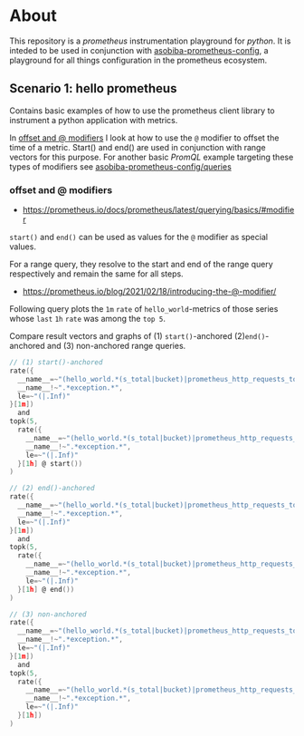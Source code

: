 # About
This repository is a *prometheus* instrumentation playground for *python*. It is inteded to be used in conjunction with [asobiba-prometheus-config](https://github.com/soma-kurisu/asobiba-prometheus-config), a playground for all things configuration in the prometheus ecosystem.

## Scenario 1: hello prometheus
Contains basic examples of how to use the prometheus client library to instrument a python application with metrics. 

In [offset and @ modifiers](#offset-and-@-modifiers) I look at how to use the `@` modifier to offset the time of a metric. Start() and end() are used in conjunction with range vectors for this purpose. For another basic *PromQL* example targeting these types of modifiers see [asobiba-prometheus-config/queries](https://github.com/soma-kurisu/asobiba-prometheus-config/queries/02-offset-and-at-modifiers.md)

### offset and @ modifiers

- https://prometheus.io/docs/prometheus/latest/querying/basics/#modifier

`start()` and `end()` can be used as values for the `@` modifier as special values.

For a range query, they resolve to the start and end of the range query respectively and remain the same for all steps.

- https://prometheus.io/blog/2021/02/18/introducing-the-@-modifier/

Following query plots the `1m` `rate` of `hello_world`-metrics of those series whose `last` `1h` `rate` was among the `top 5`.

Compare result vectors and graphs of (1) `start()`-anchored (2)`end()`-anchored and (3) non-anchored range queries.
```C
// (1) start()-anchored
rate({
  __name__=~"(hello_world.*(s_total|bucket)|prometheus_http_requests_total)", 
  __name__!~".*exception.*", 
  le=~"(|.Inf)"
}[1m])
  and
topk(5, 
  rate({
    __name__=~"(hello_world.*(s_total|bucket)|prometheus_http_requests_total)", 
    __name__!~".*exception.*", 
    le=~"(|.Inf)"
  }[1h] @ start())
)
```

```C
// (2) end()-anchored
rate({
  __name__=~"(hello_world.*(s_total|bucket)|prometheus_http_requests_total)", 
  __name__!~".*exception.*", 
  le=~"(|.Inf)"
}[1m])
  and
topk(5, 
  rate({
    __name__=~"(hello_world.*(s_total|bucket)|prometheus_http_requests_total)", 
    __name__!~".*exception.*", 
    le=~"(|.Inf)"
  }[1h] @ end())
)
```

```C
// (3) non-anchored
rate({
  __name__=~"(hello_world.*(s_total|bucket)|prometheus_http_requests_total)", 
  __name__!~".*exception.*", 
  le=~"(|.Inf)"
}[1m])
  and
topk(5, 
  rate({
    __name__=~"(hello_world.*(s_total|bucket)|prometheus_http_requests_total)", 
    __name__!~".*exception.*", 
    le=~"(|.Inf)"
  }[1h])
)
```